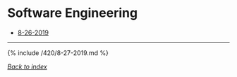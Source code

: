 # Software Engineering

* [8-26-2019](#8-27-2019)

***

{% include /420/8-27-2019.md %}

*[Back to index](#Software-Engineering)*
